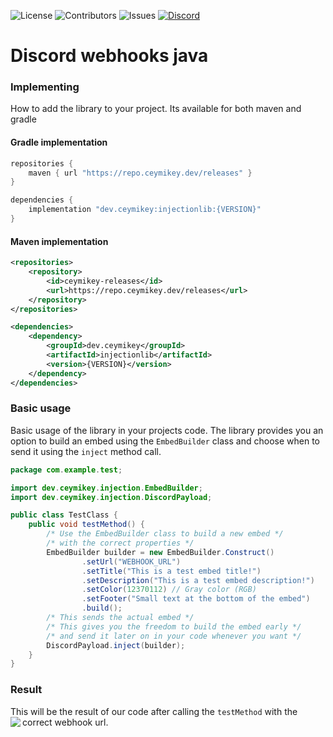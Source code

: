 ![License](https://img.shields.io/github/license/Ceymikey/InjectionLib?color=blue)
![Contributors](https://img.shields.io/github/contributors/Ceymikey/InjectionLib?color=blue)
![Issues](https://img.shields.io/github/issues/Ceymikey/InjectionLib?color=blue)
[![Discord](https://img.shields.io/badge/Discord-Click%20to%20Join-5865F2?logo=discord&logoColor=white)](https://discord.gg/MPuQEeZB4w)

# Discord webhooks java

### Implementing
How to add the library to your project. Its available for both maven and gradle
#### Gradle implementation
```gradle
repositories {
    maven { url "https://repo.ceymikey.dev/releases" }
}

dependencies {
    implementation "dev.ceymikey:injectionlib:{VERSION}"
}
```
#### Maven implementation
```xml
<repositories>
    <repository>
        <id>ceymikey-releases</id>
        <url>https://repo.ceymikey.dev/releases</url>
    </repository>
</repositories>

<dependencies>
    <dependency>
        <groupId>dev.ceymikey</groupId>
        <artifactId>injectionlib</artifactId>
        <version>{VERSION}</version>
    </dependency>
</dependencies>

```

### Basic usage
Basic usage of the library in your projects code. The library provides you an option to build
an embed using the `EmbedBuilder` class and choose when to send it using the `inject` method call.
```java
package com.example.test;

import dev.ceymikey.injection.EmbedBuilder;
import dev.ceymikey.injection.DiscordPayload;

public class TestClass {
    public void testMethod() {
        /* Use the EmbedBuilder class to build a new embed */
        /* with the correct properties */
        EmbedBuilder builder = new EmbedBuilder.Construct()
                .setUrl("WEBHOOK_URL")
                .setTitle("This is a test embed title!")
                .setDescription("This is a test embed description!")
                .setColor(12370112) // Gray color (RGB)
                .setFooter("Small text at the bottom of the embed")
                .build();
        /* This sends the actual embed */
        /* This gives you the freedom to build the embed early */
        /* and send it later on in your code whenever you want */
        DiscordPayload.inject(builder);
    }
}
```
### Result
This will be the result of our code after calling the `testMethod` with 
the correct webhook url.
<img align="left" src="https://github.com/user-attachments/assets/2967b077-35b5-4c50-805e-3647364d0aee">
